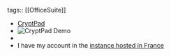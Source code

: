 tags:: [[OfficeSuite]]

- [CryptPad](https://cryptpad.org/)
- ![CryptPad Demo](https://cryptpad.org/images/drive-preview-sandpaper.png)
-
- I have my account in the [instance hosted in France](https://cryptpad.fr/)